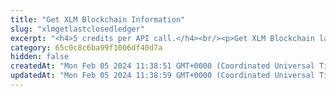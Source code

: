 ```yaml
---
title: "Get XLM Blockchain Information"
slug: "xlmgetlastclosedledger"
excerpt: "<h4>5 credits per API call.</h4><br/><p>Get XLM Blockchain last closed ledger.</p>"
category: 65c0c8c6ba99f1006df40d7a
hidden: false
createdAt: "Mon Feb 05 2024 11:38:51 GMT+0000 (Coordinated Universal Time)"
updatedAt: "Mon Feb 05 2024 11:38:59 GMT+0000 (Coordinated Universal Time)"
---
```

